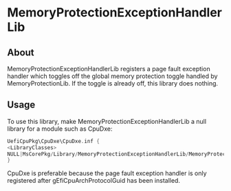 # MemoryProtectionExceptionHandlerLib

## About

MemoryProtectionExceptionHandlerLib registers a page fault exception handler which toggles off the global
memory protection toggle handled by MemoryProtectionLib. If the toggle is already off, this library does nothing.

## Usage

To use this library, make MemoryProtectionExceptionHandlerLib a null library for a
module such as CpuDxe:

```C
UefiCpuPkg\CpuDxe\CpuDxe.inf {
<LibraryClasses>
NULL|MsCorePkg/Library/MemoryProtectionExceptionHandlerLib/MemoryProtectionExceptionHandlerLib.inf
}
```

CpuDxe is preferable because the page fault exception handler is only registered after
gEfiCpuArchProtocolGuid has been installed.
